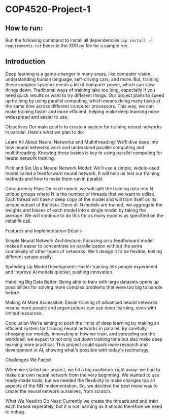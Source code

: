 # COP4520-Project-1
## How to run: 
Run the following command to install all dependencies `pip install -r requirements.txt`
Execute the XOR.py file for a sample run. 

## Introduction

 Deep learning is a game-changer in many areas, like computer vision, understanding human language, self-driving cars, and more. But, training these complex systems needs a lot of computer power, which can slow things down. Traditional ways of training take too long, especially if you need quick results or want to try different things. Our project plans to speed up training by using parallel computing, which means doing many tasks at the same time across different computer processors. This way, we can make training faster and more efficient, helping make deep learning more widespread and easier to use.

Objectives Our main goal is to create a system for training neural networks in parallel. Here's what we plan to do:

Learn All About Neural Networks and Multithreading: We'll dive deep into how neural networks work and understand parallel computing and multithreading. Knowing these basics is key to using parallel computing for neural network training.

Pick and Set Up a Neural Network Model: We'll use a simple, widely-used model called a feedforward neural network. It will help us test our training methods and how to make them run in parallel.

Concurrency Plan: On each epoch, we will split the training data into N unique groups where N is the number of threads that we want to utilize. Each thread will have a deep copy of the model and will train itself on its unique subset of the data. Once all N models are trained, we aggregate the weights and biases of each model into a single model by taking the average. We will continue to do this for as many epochs as specified on the initial fit call. 

Features and Implementation Details

Simple Neural Network Architecture: Focusing on a feedforward model makes it easier to concentrate on parallelization without the extra complexity of other types of networks. We'll design it to be flexible, testing different setups easily.

Speeding Up Model Development: Faster training lets people experiment and improve AI models quicker, pushing innovation.

Handling Big Data Better: Being able to train with large datasets opens up possibilities for solving more complex problems that were too big to handle before.

Making AI More Accessible: Easier training of advanced neural networks means more people and organizations can use deep learning, even with limited resources.

Conclusion We're aiming to push the limits of deep learning by making an efficient system for training neural networks in parallel. By carefully choosing our models, innovating in how we train, and spreading out the workload, we expect to not only cut down training time but also make deep learning more practical. This project could spark more research and development in AI, showing what's possible with today's technology.

Challenges We Faced

When we started our project, we hit a big roadblock right away: we had to make our own neural network from the very beginning. We wanted to use ready-made tools, but we needed the flexibility to make changes too all aspects of the NN implementation. So, we decided the best move was to create the neural network ourselves, from scratch.

What We Need to Do Next: 
Currently we create the threads and and train each thread seperately, but it is not learning as it should therefore we need to debug.